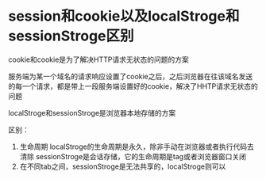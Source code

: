 # session和cookie以及localStroge和sessionStroge区别

cookie和cookie是为了解决HTTP请求无状态的问题的方案

服务端为某一个域名的请求响应设置了cookie之后，之后浏览器在往该域名发送的每一个请求，都是带上一段服务端设置好的cookie，解决了HHTP请求无状态的问题


localStroge和sessionStroge是浏览器本地存储的方案

区别：

1. 生命周期
   localStroge的生命周期是永久，除非手动在浏览器或者执行代码去清除
   sessionStroge是会话存储，它的生命周期是tag或者浏览器窗口关闭
2. 在不同tab之间，sessionStroge是无法共享的，localStroge则可以
